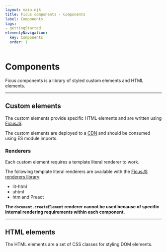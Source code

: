 ```yaml
---
layout: main.njk
title: Ficus components - Components
label: Components
tags:
- gettingStarted
eleventyNavigation:
  key: Components
  order: 1
---
```

# Components

Ficus components is a library of styled custom elements and HTML elements.

---

## Custom elements

The custom elements provide specific HTML elements and are written using [FicusJS](https://github.com/ficusjs/ficusjs).

The custom elements are deployed to a [CDN](https://www.skypack.dev/view/@ficusjs/components) and should be consumed using ES module imports.

### Renderers

Each custom element requires a template literal renderer to work.

The following template literal renderers are available with the [FicusJS renderers library](https://github.com/ficusjs/ficusjs-renderers):

- lit-html
- uhtml
- htm and Preact

**The `document.createElement` renderer cannot be used because of specific internal rendering requirements within each component.**

---

## HTML elements

The HTML elements are a set of CSS classes for styling DOM elements.
